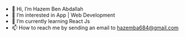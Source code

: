 - 👋 Hi, I’m Hazem Ben Abdallah
- 👀 I’m interested in App | Web Development 
- 🌱 I’m currently learning React Js 
- 📫 How to reach me by sending an email to hazemba684@gmail.com

